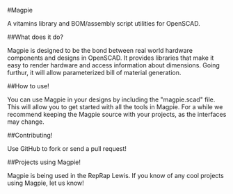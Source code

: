 #Magpie

A vitamins library and BOM/assembly script utilities for OpenSCAD. 

##What does it do?

Magpie is designed to be the bond between real world hardware components and designs in OpenSCAD. It provides libraries that make it easy to render hardware and access information about dimensions. Going furthur, it will allow parameterized bill of material generation.

##How to use!

You can use Magpie in your designs by including the "magpie.scad" file. This will allow you to get started with all the tools in Magpie. For a while we recommend keeping the Magpie source with your projects, as the interfaces may change.

##Contributing!

Use GitHub to fork or send a pull request!

##Projects using Magpie!

Magpie is being used in the RepRap Lewis. If you know of any cool projects using Magpie, let us know!



